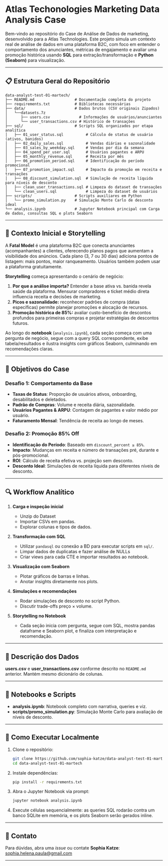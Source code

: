 # Atlas Techonologies Marketing Data Analysis Case

Bem-vindo ao repositório do Case de Análise de Dados de marketing, desenvolvido para a Atlas Technologies. Este projeto simula um contexto real de análise de dados em uma plataforma B2C, com foco em entender o comportamento dos anunciantes, métricas de engajamento e avaliar uma promoção histórica usando **SQL** para extração/transformação e **Python (Seaborn)** para visualização.

---

## 📋 Estrutura Geral do Repositório

```
data-analyst-test-01-martech/
├── README.md                  # Documentação completa do projeto
├── requirements.txt           # Bibliotecas necessárias
├── data/                      # Dados brutos (CSV originais Zipados)
│   └──datasets.7z
│      ├── users.csv             # Informações de usuários/anunciantes
│      └── user_transactions.csv # Histórico de transações
├── sql/                       # Scripts SQL organizados por etapa analítica
│   ├── 01_user_status.sql          # Cálculo de status de usuário (ativos, banidos)
│   ├── 02_daily_sales.sql          # Vendas diárias e sazonalidade
│   ├── 03_sales_by_weekday.sql     # Vendas por dia da semana
│   ├── 04_spend_per_user.sql       # Usuários pagantes e ARPU
│   ├── 05_monthly_revenue.sql      # Receita por mês
│   ├── 06_promotion_period.sql     # Identificação do período promocional
│   ├── 07_promotion_impact.sql     # Impacto da promoção em receita e transações
│   ├── 08_discount_simulation.sql  # Simulação de receita líquida para níveis de desconto
│   ├── clean_user_transactions.sql # Limpeza do dataset de transações
│   └── clean_users.sql             # Limpeza do dataset de usuários
├── scripts/                   # Scripts auxiliares em Python
│   └── promo_simulation.py    # Simulação Monte Carlo de desconto ideal
└── analysis.ipynb             # Jupyter Notebook principal com Carga de dados, consultas SQL e plots Seaborn

```

---

## 📖 Contexto Inicial e Storytelling

A **Fatal Model** é uma plataforma B2C que conecta anunciantes (acompanhantes) a clientes, oferecendo planos pagos que aumentam a visibilidade dos anúncios. Cada plano (3, 7 ou 30 dias) adiciona pontos de listagem: mais pontos, maior ranqueamento. Usuários também podem usar a plataforma gratuitamente.

**Storytelling** começa apresentando o cenário de negócio:

1. **Por que a análise importa?** Entender a base ativa vs. banida revela saúde da plataforma. Mensurar compradores e ticket médio direta influencia receita e decisões de marketing.
2. **Picos e sazonalidade:** reconhecer padrões de compra (datas específicas) permite planejar promoções e alocação de recursos.
3. **Promoção histórica de 85%:** avaliar custo-benefício de descontos profundos para primeiras compras e projetar estratégias de descontos futuros.

Ao longo do **notebook** (`analysis.ipynb`), cada seção começa com uma pergunta de negócio, segue com a query SQL correspondente, exibe tabela/resultados e ilustra insights com gráficos Seaborn, culminando em recomendações claras.

---

## 🎯 Objetivos do Case

### Desafio 1: Comportamento da Base

* **Taxas de Status**: Proporção de usuários ativos, onboarding, desabilitados e deletados.
* **Padrão de Compras**: Volume e receita diária, sazonalidade.
* **Usuários Pagantes & ARPU**: Contagem de pagantes e valor médio por usuário.
* **Faturamento Mensal**: Tendência de receita ao longo de meses.

### Desafio 2: Promoção 85% Off

* **Identificação do Período**: Baseado em `discount_percent ≥ 85%`.
* **Impacto**: Mudanças em receita e número de transações pré, durante e pós-promocional.
* **ROI**: Cálculo de receita efetiva vs. projeção sem desconto.
* **Desconto Ideal**: Simulações de receita líquida para diferentes níveis de desconto.

---

## 🔍 Workflow Analítico

1. **Carga e inspeção inicial**

   * Unzip do Dataset
   * Importar CSVs em pandas.
   * Explorar colunas e tipos de dados.
2. **Transformação com SQL**

   * Utilizar `pandasql` ou conexão a BD para executar scripts em `sql/`.
   * Limpar dados de duplicatas e fazer análise de NULLs
   * Criar views para cada CTE e importar resultados ao notebook.
3. **Visualização com Seaborn**

   * Plotar gráficos de barras e linhas.
   * Anotar insights diretamente nos plots.
4. **Simulações e recomendações**

   * Rodar simulações de desconto no script Python.
   * Discutir trade-offs preço × volume.
5. **Storytelling no Notebook**

   * Cada seção inicia com pergunta, segue com SQL, mostra pandas dataframe e Seaborn plot, e finaliza com interpretação e recomendação.

---

## 🧩 Descrição dos Dados

**users.csv** e **user\_transactions.csv** conforme descrito no `README.md` anterior. Mantém mesmo dicionário de colunas.

---

## 📑 Notebooks e Scripts

* **analysis.ipynb**: Notebook completo com narrativa, queries e viz.
* **scripts/promo_simulation.py**: Simulação Monte Carlo para avaliação de níveis de desconto.

---

## 🚀 Como Executar Localmente

1. Clone o repositório:

   ```bash
   git clone https://github.com/sophia-katze/data-analyst-test-01-martech
   cd data-analyst-test-01-martech
   ```
2. Instale dependências:

   ```bash
   pip install -r requirements.txt
   ```
3. Abra o Jupyter Notebook via prompt:

   ```bash
   jupyter notebook analysis.ipynb
   ```

4. Execute células sequencialmente: as queries SQL rodarão contra um banco SQLite em memória, e os plots Seaborn serão gerados inline.

---

## 🤝 Contato

Para dúvidas, abra uma *issue* ou contate **Sophia Katze**: [sophia.helena.paula@gmail.com](mailto:sophia.helena.paula@gmail.com)

---
